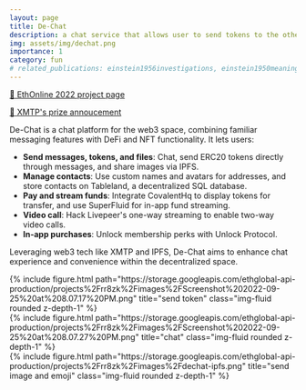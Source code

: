 ```yaml
---
layout: page
title: De-Chat
description: a chat service that allows user to send tokens to the other party
img: assets/img/dechat.png
importance: 1
category: fun
# related_publications: einstein1956investigations, einstein1950meaning
---
```


[🔗 EthOnline 2022 project page](https://ethglobal.com/showcase/de-chat-rr8zk)

[🔗 XMTP's prize annoucement](https://xmtp.org/blog/ethonline-2022-wrap-up)

De-Chat is a chat platform for the web3 space, combining familiar messaging features with DeFi and NFT functionality. It lets users:

- **Send messages, tokens, and files**: Chat, send ERC20 tokens directly through messages, and share images via IPFS.
- **Manage contacts**: Use custom names and avatars for addresses, and store contacts on Tableland, a decentralized SQL database.
- **Pay and stream funds**: Integrate CovalentHq to display tokens for transfer, and use SuperFluid for in-app fund streaming.
- **Video call**: Hack Livepeer's one-way streaming to enable two-way video calls.
- **In-app purchases**: Unlock membership perks with Unlock Protocol.

Leveraging web3 tech like XMTP and IPFS, De-Chat aims to enhance chat experience and convenience within the decentralized space.

<div class="row">
    <div class="col-sm mt-3 mt-md-0">
        {% include figure.html path="https://storage.googleapis.com/ethglobal-api-production/projects%2Frr8zk%2Fimages%2FScreenshot%202022-09-25%20at%208.07.17%20PM.png" title="send token" class="img-fluid rounded z-depth-1" %}
    </div>
    <div class="col-sm mt-3 mt-md-0">
        {% include figure.html path="https://storage.googleapis.com/ethglobal-api-production/projects%2Frr8zk%2Fimages%2FScreenshot%202022-09-25%20at%208.07.27%20PM.png" title="chat" class="img-fluid rounded z-depth-1" %}
    </div>
    <div class="col-sm mt-3 mt-md-0">
        {% include figure.html path="https://storage.googleapis.com/ethglobal-api-production/projects%2Frr8zk%2Fimages%2Fdechat-ipfs.png" title="send image and emoji" class="img-fluid rounded z-depth-1" %}
    </div>
</div>
